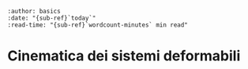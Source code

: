```{article-info}
:author: basics
:date: "{sub-ref}`today`"
:read-time: "{sub-ref}`wordcount-minutes` min read"
```

# Cinematica dei sistemi deformabili

